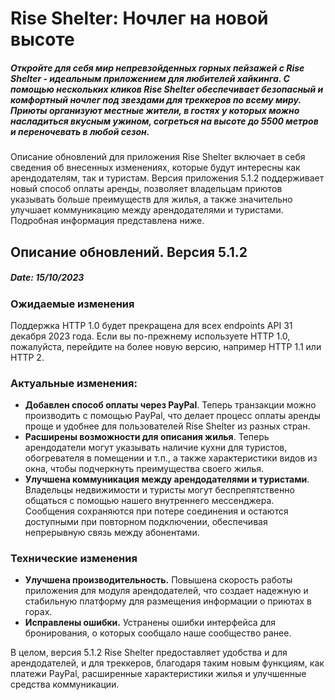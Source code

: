 # Rise Shelter: Ночлег на новой высоте
##### Откройте для себя мир непревзойденных горных пейзажей с Rise Shelter - идеальным приложением для любителей хайкинга. С помощью нескольких кликов Rise Shelter обеспечивает безопасный и комфортный ночлег под звездами для треккеров по всему миру. Приюты организуют местные жители, в гостях у которых можно насладиться вкусным ужином, согреться на высоте до 5500 метров и переночевать в любой сезон. 

Описание обновлений для приложения Rise Shelter включает в себя сведения об внесенных изменениях, которые будут интересны как арендодателям, так и туристам. Версия приложения 5.1.2 поддерживает новый способ оплаты аренды, позволяет владельцам приютов указывать больше преимуществ для жилья, а также значительно улучшает коммуникацию между арендодателями и туристами. Подробная информация представлена ниже.

## Описание обновлений. Версия 5.1.2
##### Date: 15/10/2023

### Ожидаемые изменения
Поддержка HTTP 1.0 будет прекращена для всех endpoints API 31 декабря 2023 года. Если вы по-прежнему используете HTTP 1.0, пожалуйста, перейдите на более новую версию, например HTTP 1.1 или HTTP 2.

### Актуальные изменения:
+ **Добавлен способ оплаты через PayPal**. Теперь транзакции можно производить с помощью PayPal, что делает процесс оплаты аренды проще и удобнее для пользователей Rise Shelter из разных стран.
+ **Расширены возможности для описания жилья**. Теперь арендодатели могут указывать наличие кухни для туристов, обогревателя в помещении и т.п., а также характеристики видов из окна, чтобы подчеркнуть преимущества своего жилья.
+ **Улучшена коммуникация между арендодателями и туристами**. Владельцы недвижимости и туристы могут беспрепятственно общаться с помощью нашего внутреннего мессенджера. Сообщения сохраняются при потере соединения и остаются доступными при повторном подключении, обеспечивая непрерывную связь между абонентами.

### Технические изменения
- **Улучшена производительность.** Повышена скорость работы приложения для модуля арендодателей, что создает надежную и стабильную платформу для размещения информации о приютах в горах.
- **Исправлены ошибки.** Устранены ошибки интерфейса для бронирования, о которых сообщало наше сообщество ранее.

В целом, версия 5.1.2 Rise Shelter предоставляет удобства и для арендодателей, и для треккеров, благодаря таким новым функциям, как платежи PayPal, расширенные характеристики жилья и улучшенные средства коммуникации.
